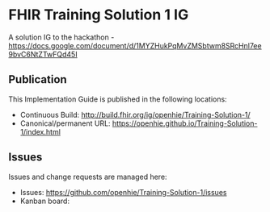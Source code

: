 # FHIR Training Solution 1 IG

A solution IG to the hackathon - https://docs.google.com/document/d/1MYZHukPqMvZMSbtwm8SRcHnl7ee9bvC6NtZTwFQd45I

## Publication 

This Implementation Guide is published in the following locations:

* Continuous Build: <http://build.fhir.org/ig/openhie/Training-Solution-1/>
* Canonical/permanent URL: <https://openhie.github.io/Training-Solution-1/index.html>

## Issues

Issues and change requests are managed here:  

* Issues:  <https://github.com/openhie/Training-Solution-1/issues>  
* Kanban board: 